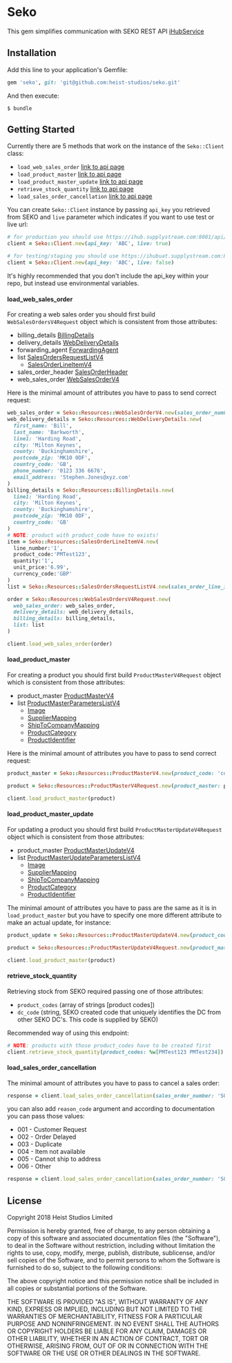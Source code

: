 # Seko

This gem simplifies communication with SEKO REST API [iHubService](https://bigdigit.atlassian.net/wiki/spaces/IH2/pages/12025935/iHub+Services)

## Installation

Add this line to your application's Gemfile:

```ruby
gem 'seko', git: 'git@github.com:heist-studios/seko.git'
```

And then execute:

    $ bundle

## Getting Started

Currently there are 5 methods that work on the instance of the `Seko::Client` class:
* `load_web_sales_order` [link to api page](https://bigdigit.atlassian.net/wiki/spaces/IH2/pages/12386616/API+Load+Web+Sales+Orders)
* `load_product_master` [link to api page](https://bigdigit.atlassian.net/wiki/spaces/IH2/pages/12386504/API+Load+Product+Masters)
* `load_product_master_update` [link to api page](https://bigdigit.atlassian.net/wiki/spaces/IH2/pages/12386517/API+Load+Product+Master+Updates)
* `retrieve_stock_quantity` [link to api page](https://bigdigit.atlassian.net/wiki/spaces/IH2/pages/12386628/API+Retrieve+Stock+Quantity)
* `load_sales_order_cancellation` [link to api page](https://bigdigit.atlassian.net/wiki/spaces/IH2/pages/12386570/API+Load+Sales+Order+Cancellations)

You can create `Seko::Client` instance by passing `api_key` you retrieved from SEKO and `live` parameter which indicates if you want to use test or live url:

```ruby
# for production you should use https://ihub.supplystream.com:8081/api/
client = Seko::Client.new(api_key: 'ABC', live: true)

# for testing/staging you should use https://ihubuat.supplystream.com:8081/api/ 
client = Seko::Client.new(api_key: 'ABC', live: false)
```

It's highly recommended that you don't include the api_key within your repo, but instead use environmental variables.

#### load_web_sales_order

For creating a web sales order you should first build `WebSalesOrdersV4Request` object which is consistent from those attributes:

* billing_details    [BillingDetails](https://github.com/heist-studios/seko/blob/master/lib/seko/resources/billing_details.rb)
* delivery_details   [WebDeliveryDetails](https://github.com/heist-studios/seko/blob/master/lib/seko/resources/web_delivery_details.rb)
* forwarding_agent   [ForwardingAgent](https://github.com/heist-studios/seko/blob/master/lib/seko/resources/forwarding_agent.rb)
* list               [SalesOrdersRequestListV4](https://github.com/heist-studios/seko/blob/master/lib/seko/resources/sales_orders_request_list_v4.rb) 
  * [SalesOrderLineItemV4](https://github.com/heist-studios/seko/blob/master/lib/seko/resources/sales_order_line_item_v4.rb)
* sales_order_header [SalesOrderHeader](https://github.com/heist-studios/seko/blob/master/lib/seko/resources/sales_order_header.rb)
* web_sales_order    [WebSalesOrderV4](https://github.com/heist-studios/seko/blob/master/lib/seko/resources/web_sales_order_v4.rb)

Here is the minimal amount of attributes you have to pass to send correct request:

```ruby
web_sales_order = Seko::Resources::WebSalesOrderV4.new(sales_order_number: 'SON-123')
web_delivery_details = Seko::Resources::WebDeliveryDetails.new(
  first_name: 'Bill', 
  last_name: 'Barkworth', 
  line1: 'Harding Road', 
  city: 'Milton Keynes', 
  county: 'Buckinghamshire', 
  postcode_zip: 'MK10 0DF', 
  country_code: 'GB', 
  phone_number: '0123 336 6676', 
  email_address: 'Stephen.Jones@xyz.com'
)
billing_details = Seko::Resources::BillingDetails.new(
  line1: 'Harding Road',
  city: 'Milton Keynes',
  county: 'Buckinghamshire', 
  postcode_zip: 'MK10 0DF',
  country_code: 'GB'
)
# NOTE: product with product_code have to exists!
item = Seko::Resources::SalesOrderLineItemV4.new(
  line_number:'1', 
  product_code:'PMTest123', 
  quantity:'1', 
  unit_price:'6.99', 
  currency_code:'GBP'
)
list = Seko::Resources::SalesOrdersRequestListV4.new(sales_order_line_item: [item])

order = Seko::Resources::WebSalesOrdersV4Request.new(
  web_sales_order: web_sales_order, 
  delivery_details: web_delivery_details, 
  billing_details: billing_details, 
  list: list
)

client.load_web_sales_order(order)
```
 
#### load_product_master

For creating a product you should first build `ProductMasterV4Request` object which is consistent from those attributes:

* product_master [ProductMasterV4](https://github.com/heist-studios/seko/blob/master/lib/seko/resources/product_master_v4.rb)
* list [ProductMasterParametersListV4](https://github.com/heist-studios/seko/blob/master/lib/seko/resources/product_master_parameters_list_v4.rb)
  * [Image](https://github.com/heist-studios/seko/blob/master/lib/seko/resources/image.rb)
  * [SupplierMapping](https://github.com/heist-studios/seko/blob/master/lib/seko/resources/supplier_mapping.rb)
  * [ShipToCompanyMapping](https://github.com/heist-studios/seko/blob/master/lib/seko/resources/ship_to_company_mapping.rb)
  * [ProductCategory](https://github.com/heist-studios/seko/blob/master/lib/seko/resources/product_category.rb)
  * [ProductIdentifier](https://github.com/heist-studios/seko/blob/master/lib/seko/resources/product_identifier.rb)

Here is the minimal amount of attributes you have to pass to send correct request:

```ruby
product_master = Seko::Resources::ProductMasterV4.new(product_code: 'code_123')

product = Seko::Resources::ProductMasterV4Request.new(product_master: product_master)

client.load_product_master(product)
```

#### load_product_master_update

For updating a product you should first build `ProductMasterUpdateV4Request` object which is consistent from those attributes:

* product_master [ProductMasterUpdateV4](https://github.com/heist-studios/seko/blob/master/lib/seko/resources/product_master_update_v4.rb)
* list [ProductMasterUpdateParametersListV4](https://github.com/heist-studios/seko/blob/master/lib/seko/resources/product_master_update_parameters_list_v4.rb)
  * [Image](https://github.com/heist-studios/seko/blob/master/lib/seko/resources/image.rb)
  * [SupplierMapping](https://github.com/heist-studios/seko/blob/master/lib/seko/resources/supplier_mapping.rb)
  * [ShipToCompanyMapping](https://github.com/heist-studios/seko/blob/master/lib/seko/resources/ship_to_company_mapping.rb)
  * [ProductCategory](https://github.com/heist-studios/seko/blob/master/lib/seko/resources/product_category.rb)
  * [ProductIdentifier](https://github.com/heist-studios/seko/blob/master/lib/seko/resources/product_identifier.rb)

The minimal amount of attributes you have to pass are the same as it is in `load_product_master` but you have to specify one more different attribute to make an actual update, for instance:

```ruby
product_update = Seko::Resources::ProductMasterUpdateV4.new(product_code: 'test', currency: 'PLN')

product = Seko::Resources::ProductMasterUpdateV4Request.new(product_master: product_update)

client.load_product_master(product)
```

#### retrieve_stock_quantity

Retrieving stock from SEKO required passing one of those attributes:

* `product_codes` (array of strings [product codes])
* `dc_code` (string, SEKO created code that uniquely identifies the DC from other SEKO DC's. This code is supplied by SEKO)

Recommended way of using this endpoint:

```ruby
# NOTE: products with those product_codes have to be created first 
client.retrieve_stock_quantity(product_codes: %w[PMTest123 PMTest234])
```

#### load_sales_order_cancellation

The minimal amount of attributes you have to pass to cancel a sales order:

```ruby
response = client.load_sales_order_cancellation(sales_order_number: 'SOTest234')
```

you can also add `reason_code` argument and according to documentation you can pass those values:

* 001 - Customer Request
* 002 - Order Delayed
* 003 - Duplicate
* 004 - Item not available
* 005 - Cannot ship to address
* 006 - Other

```ruby
response = client.load_sales_order_cancellation(sales_order_number: 'SOTest234', reason_code: '001')
```

## License

Copyright 2018 Heist Studios Limited

Permission is hereby granted, free of charge, to any person obtaining a copy of this software and associated documentation files (the "Software"), to deal in the Software without restriction, including without limitation the rights to use, copy, modify, merge, publish, distribute, sublicense, and/or sell copies of the Software, and to permit persons to whom the Software is furnished to do so, subject to the following conditions:

The above copyright notice and this permission notice shall be included in all copies or substantial portions of the Software.

THE SOFTWARE IS PROVIDED "AS IS", WITHOUT WARRANTY OF ANY KIND, EXPRESS OR IMPLIED, INCLUDING BUT NOT LIMITED TO THE WARRANTIES OF MERCHANTABILITY, FITNESS FOR A PARTICULAR PURPOSE AND NONINFRINGEMENT. IN NO EVENT SHALL THE AUTHORS OR COPYRIGHT HOLDERS BE LIABLE FOR ANY CLAIM, DAMAGES OR OTHER LIABILITY, WHETHER IN AN ACTION OF CONTRACT, TORT OR OTHERWISE, ARISING FROM, OUT OF OR IN CONNECTION WITH THE SOFTWARE OR THE USE OR OTHER DEALINGS IN THE SOFTWARE.
